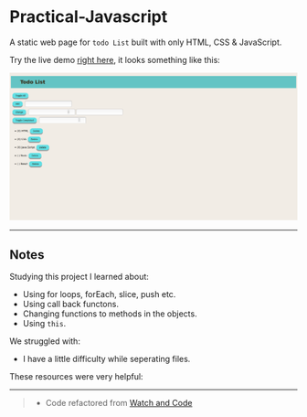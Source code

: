 # Practical-Javascript

A static web page for `todo List` built with only HTML, CSS & JavaScript.

Try the live demo [right here](https://ayseakyol.github.io/practical-javascript/), it looks something like this:

[![todo list screen shot](./todoListScreenshot.png)](https://github.com/ayseakyol/practical-javascript)

---

## Notes

Studying this project I learned about:

- Using for loops, forEach, slice, push etc.
- Using call back functons.
- Changing functions to methods in the objects.
- Using `this`.

We struggled with:

- I have a little difficulty while seperating files.

These resources were very helpful:

---

> - Code refactored from [Watch and Code ](https://watchandcode.com/)
